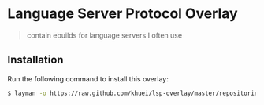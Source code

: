 # Language Server Protocol Overlay

> contain ebuilds for language servers I often use

## Installation

Run the following command to install this overlay:

``` sh
$ layman -o https://raw.github.com/khuei/lsp-overlay/master/repositories.xml -f -a lsp-overlay
```
